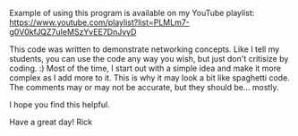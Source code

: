 Example of using this program is available on my YouTube playlist: https://www.youtube.com/playlist?list=PLMLm7-g0V0kfJQZ7uIeMSzYvEE7DnJvyD

This code was written to demonstrate networking concepts. Like I tell my students, you can use the code any way you wish, but just don't critisize by coding. :) Most of the time, I start out with a simple idea and make it more complex as I add more to it. This is why it may look a bit like spaghetti code. The comments may or may not be accurate, but they should be... mostly.

I hope you find this helpful.

Have a great day! Rick
